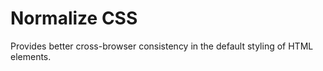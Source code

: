 # Normalize CSS

Provides better cross-browser consistency in the default styling of HTML elements.
